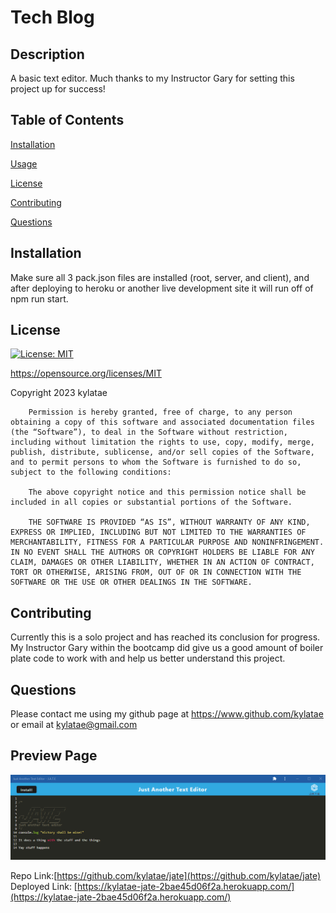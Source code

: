 # Tech Blog
  ## Description
  A basic text editor. Much thanks to my Instructor Gary for setting this project up for success!
  
  ## Table of Contents

  [Installation](#installation)
  
  [Usage](#usage)
  
  [License](#license)
  
  [Contributing](#contributing)
  
  [Questions](#questions)

  ## Installation
  Make sure all 3 pack.json files are installed (root, server, and client), and after deploying to heroku or another live development site it will run off of npm run start.

  ## License
  [![License: MIT](https://img.shields.io/badge/License-MIT-yellow.svg)](https://opensource.org/licenses/MIT)

  https://opensource.org/licenses/MIT

  Copyright 2023 kylatae

     
        Permission is hereby granted, free of charge, to any person obtaining a copy of this software and associated documentation files (the “Software”), to deal in the Software without restriction, including without limitation the rights to use, copy, modify, merge, publish, distribute, sublicense, and/or sell copies of the Software, and to permit persons to whom the Software is furnished to do so, subject to the following conditions:
        
        The above copyright notice and this permission notice shall be included in all copies or substantial portions of the Software.

        THE SOFTWARE IS PROVIDED “AS IS”, WITHOUT WARRANTY OF ANY KIND, EXPRESS OR IMPLIED, INCLUDING BUT NOT LIMITED TO THE WARRANTIES OF MERCHANTABILITY, FITNESS FOR A PARTICULAR PURPOSE AND NONINFRINGEMENT. IN NO EVENT SHALL THE AUTHORS OR COPYRIGHT HOLDERS BE LIABLE FOR ANY CLAIM, DAMAGES OR OTHER LIABILITY, WHETHER IN AN ACTION OF CONTRACT, TORT OR OTHERWISE, ARISING FROM, OUT OF OR IN CONNECTION WITH THE SOFTWARE OR THE USE OR OTHER DEALINGS IN THE SOFTWARE.

  ## Contributing
  Currently this is a solo project and has reached its conclusion for progress. My Instructor Gary within the bootcamp did give us a good amount of boiler plate code to work with and help us better understand this project.

  ## Questions
  Please contact me using my github page at https://www.github.com/kylatae or email at kylatae@gmail.com

  ## Preview Page
![site review](./Assets/readme.png)

Repo Link:[https://github.com/kylatae/jate](https://github.com/kylatae/jate)
Deployed Link: [https://kylatae-jate-2bae45d06f2a.herokuapp.com/](https://kylatae-jate-2bae45d06f2a.herokuapp.com/)
